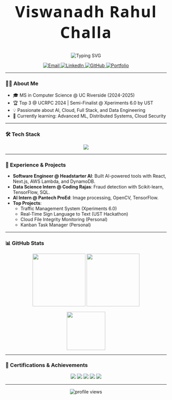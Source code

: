 <h1 align="center" style="font-family: 'Montserrat', 'Fira Code', 'Segoe UI', Arial, sans-serif; font-size: 3rem; font-weight: bold; letter-spacing: 2px;">
  Viswanadh Rahul Challa
</h1>

<p align="center">
  <img src="https://readme-typing-svg.demolab.com?font=Fira+Code&size=28&pause=1000&color=36BCF7&center=true&vCenter=true&width=900&lines=Hey+%F0%9F%91%8B%2C+I'm+Rahul+Challa!;Software+Engineer;Welcome+to+my+GitHub+Profile!" alt="Typing SVG" />
</p>

<p align="center">
  <a href="mailto:challaviswanadhrahul@gmail.com">
    <img src="https://img.shields.io/badge/email-EA4335?style=for-the-badge&logo=gmail&logoColor=white&label=EMAIL&labelColor=EA4335&logoWidth=20&color=EA4335&style=flat-square&borderRadius=20" alt="Email"/>
  </a>
  <a href="https://www.linkedin.com/in/rahul-challa/">
    <img src="https://img.shields.io/badge/linkedin-0A66C2?style=for-the-badge&logo=linkedin&logoColor=white&label=LINKEDIN&labelColor=0A66C2&logoWidth=20&color=0A66C2&style=flat-square&borderRadius=20" alt="LinkedIn"/>
  </a>
  <a href="https://github.com/rahul-challa">
    <img src="https://img.shields.io/badge/github-181717?style=for-the-badge&logo=github&logoColor=white&label=GITHUB&labelColor=181717&logoWidth=20&color=181717&style=flat-square&borderRadius=20" alt="GitHub"/>
  </a>
  <a href="https://rahul-challa.github.io/landing-page/">
    <img src="https://img.shields.io/badge/portfolio-36BCF7?style=for-the-badge&logo=internet-explorer&logoColor=white&label=PORTFOLIO&labelColor=36BCF7&logoWidth=20&color=36BCF7&style=flat-square&borderRadius=20" alt="Portfolio"/>
  </a>
</p>

---

### 👨‍💻 About Me

- 🎓 MS in Computer Science @ UC Riverside (2024-2025)
- 🏆 Top 3 @ UCRPC 2024 | Semi-Finalist @ Xperiments 6.0 by UST
- 💡 Passionate about AI, Cloud, Full Stack, and Data Engineering
- 🌱 Currently learning: Advanced ML, Distributed Systems, Cloud Security

---

### 🛠️ Tech Stack

<p align="center">
  <img src="https://skillicons.dev/icons?i=python,cpp,java,js,ts,react,nextjs,aws,gcp,docker,kubernetes,postgres,mysql,mongodb,git,linux,tensorflow,pytorch,opencv" />
</p>

---

### 🚀 Experience & Projects

- **Software Engineer @ Headstarter AI**: Built AI-powered tools with React, Next.js, AWS Lambda, and DynamoDB.
- **Data Science Intern @ Coding Rajas**: Fraud detection with Scikit-learn, TensorFlow, SQL.
- **AI Intern @ Pantech ProEd**: Image processing, OpenCV, TensorFlow.
- **Top Projects**:
  - Traffic Management System (Xperiments 6.0)
  - Real-Time Sign Language to Text (UST Hackathon)
  - Cloud File Integrity Monitoring (Personal)
  - Kanban Task Manager (Personal)

---

### 📊 GitHub Stats

<p align="center">
  <img src="https://github-readme-stats.vercel.app/api?username=rahul-challa&show_icons=true&theme=radical" height="165"/>
  <img src="https://github-readme-streak-stats.herokuapp.com/?user=rahul-challa&theme=radical" height="165"/>
</p>
<p align="center">
  <img src="https://github-readme-stats.vercel.app/api/top-langs/?username=rahul-challa&layout=compact&theme=radical" height="120"/>
</p>

---

### 🏅 Certifications & Achievements

<p align="center">
  <img src="https://img.shields.io/badge/Data%20Science%20MAMANG%20Way-upGrad-blue?style=flat-square&logo=google-scholar&logoColor=white&borderRadius=20"/>
  <img src="https://img.shields.io/badge/Semi%20Finalist-Xperiments%20by%20UST-yellow?style=flat-square&logo=medal&logoColor=white&borderRadius=20"/>
  <img src="https://img.shields.io/badge/Python-Kaggle-brightgreen?style=flat-square&logo=kaggle&logoColor=white&borderRadius=20"/>
  <img src="https://img.shields.io/badge/SQL%20%26%20DBs-HackerRank-green?style=flat-square&logo=hackerrank&logoColor=white&borderRadius=20"/>
  <img src="https://img.shields.io/badge/DSA-GeeksforGeeks-orange?style=flat-square&logo=geeksforgeeks&logoColor=white&borderRadius=20"/>
</p>

---

<p align="center">
  <img src="https://komarev.com/ghpvc/?username=rahul-challa&style=flat-square&color=brightgreen" alt="profile views"/>
</p>
